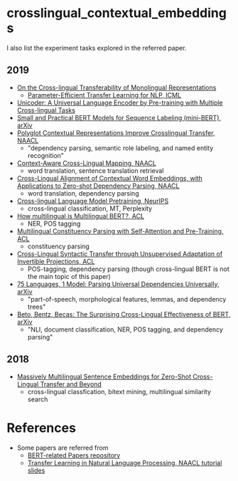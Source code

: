 # crosslingual_contextual_embeddings
I also list the experiment tasks explored in the referred paper. 

## 2019
* [On the Cross-lingual Transferability of Monolingual Representations](https://arxiv.org/abs/1910.11856)
  * [Parameter-Efficient Transfer Learning for NLP, ICML](http://proceedings.mlr.press/v97/houlsby19a/houlsby19a.pdf)
* [Unicoder: A Universal Language Encoder by Pre-training with Multiple Cross-lingual Tasks](https://arxiv.org/pdf/1909.00964.pdf)
* [Small and Practical BERT Models for Sequence Labeling (mini-BERT), arXiv](https://arxiv.org/pdf/1909.00100.pdf)
* [Polyglot Contextual Representations Improve Crosslingual Transfer, NAACL](https://arxiv.org/pdf/1902.09697.pdf)
  * "dependency parsing, semantic role labeling, and named entity recognition"
* [Context-Aware Cross-Lingual Mapping, NAACL](https://arxiv.org/pdf/1903.03243.pdf)
  * word translation, sentence translation retrieval
* [Cross-Lingual Alignment of Contextual Word Embeddings, with Applications to Zero-shot Dependency Parsing, NAACL](https://arxiv.org/pdf/1902.09492.pdf)
  * word translation, dependency parsing
* [Cross-lingual Language Model Pretraining, NeurIPS](https://arxiv.org/pdf/1901.07291.pdf)
  * cross-lingual classification, MT, Perplexity
* [How multilingual is Multilingual BERT?, ACL](https://arxiv.org/pdf/1906.01502.pdf)
  * NER, POS tagging
* [Multilingual Constituency Parsing with Self-Attention and Pre-Training, ACL](https://arxiv.org/pdf/1812.11760.pdf)
  * constituency parsing
* [Cross-Lingual Syntactic Transfer through Unsupervised Adaptation of Invertible Projections, ACL](https://arxiv.org/pdf/1906.02656.pdf)
  * POS-tagging, dependency parsing (though cross-lingual BERT is not the main topic of this paper)
* [75 Languages, 1 Model: Parsing Universal Dependencies Universally, arXiv](https://arxiv.org/pdf/1904.02099.pdf)
  * "part-of-speech, morphological features, lemmas, and dependency trees"
* [Beto, Bentz, Becas: The Surprising Cross-Lingual Effectiveness of BERT, arXiv](https://arxiv.org/pdf/1904.09077.pdf)
  * "NLI, document classification, NER, POS tagging, and dependency parsing"

## 2018
* [Massively Multilingual Sentence Embeddings for Zero-Shot Cross-Lingual Transfer and Beyond](https://arxiv.org/pdf/1812.10464.pdf)
  * cross-lingual classfication, bitext mining, multilingual similarity search

# References
* Some papers are referred from
  * [BERT-related Papers repository](https://github.com/tomohideshibata/BERT-related-papers)
  * [Transfer Learning in Natural Language Processing, NAACL tutorial slides](https://docs.google.com/presentation/d/1fIhGikFPnb7G5kr58OvYC3GN4io7MznnM0aAgadvJfc/edit#slide=id.g5882add69e_5_467)
